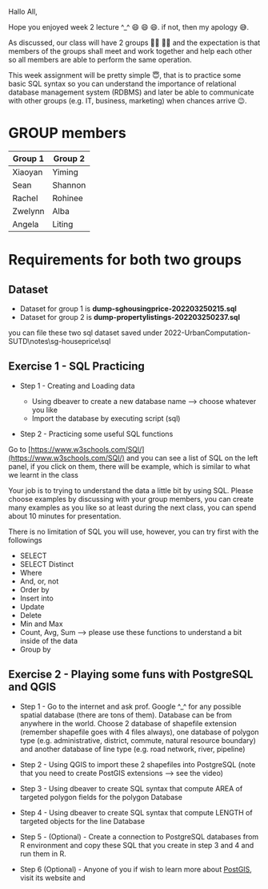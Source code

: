 Hallo All,

Hope you enjoyed week 2 lecture ^_^ :smile: :smile: :smile:. if not, then my apology :sweat_smile:.

As discussed, our class will have 2 groups :ok_woman: :ok_man: and the expectation is that members of the groups shall meet and work together and help each other so all members are able to perform the same operation.

This week assignment will be pretty simple :innocent:, that is to practice some basic SQL syntax so you can understand the importance of relational database management system (RDBMS) and later be able to communicate with other groups (e.g. IT, business, marketing) when chances arrive :wink:.


# GROUP members
| Group 1 | Group 2 |
|---------|---------|
| Xiaoyan | Yiming  |
| Sean    | Shannon |
| Rachel  | Rohinee |
| Zwelynn | Alba    |
| Angela  | Liting  |


# Requirements for both two groups

## Dataset
- Dataset for group 1 is **dump-sghousingprice-202203250215.sql**
- Dataset for group 2 is **dump-propertylistings-202203250237.sql**

you can file these two sql dataset saved under 2022-UrbanComputation-SUTD\notes\sg-houseprice\sql


## Exercise 1 - SQL Practicing
- Step 1 - Creating and Loading data
  - Using dbeaver to create a new database name --> choose whatever you like
  - Import the database by executing script (sql)

- Step 2 - Practicing some useful SQL functions

Go to [https://www.w3schools.com/SQl/](https://www.w3schools.com/SQl/) and you can see a list of SQL on the left panel, if you click on them, there will be example, which is similar to what we learnt in the class

Your job is to trying to understand the data a little bit by using SQL. Please choose examples by discussing with your group members, you can create many examples as you like so at least during the next class, you can spend about 10 minutes for presentation.

There is no limitation of SQL you will use, however, you can try first with the followings
  - SELECT
  - SELECT Distinct
  - Where
  - And, or, not
  - Order by
  - Insert into
  - Update
  - Delete
  - Min and Max
  - Count, Avg, Sum --> please use these functions to understand a bit inside of the data
  - Group by

## Exercise 2 - Playing some funs with PostgreSQL and QGIS

- Step 1 - Go to the internet and ask prof. Google ^_^ for any possible spatial database (there are tons of them). Database can be from anywhere in the world. Choose 2 database of shapefile extension (remember shapefile goes with 4 files always), one database of polygon type (e.g. administrative, district, commute, natural resource boundary) and another database of line type (e.g. road network, river, pipeline)

- Step 2 - Using QGIS to import these 2 shapefiles into PostgreSQL (note that you need to create PostGIS extensions --> see the video)

- Step 3 - Using dbeaver to create SQL syntax that compute AREA of targeted polygon fields for the polygon Database

- Step 4 - Using dbeaver to create SQL syntax that compute LENGTH of targeted objects for the line Database

- Step 5 - (Optional) - Create a connection to PostgreSQL databases from R environment and copy these SQL that you create in step 3 and 4 and run them in R.

- Step 6 (Optional) - Anyone of you if wish to learn more about [PostGIS](https://postgis.net/), visit its website and
